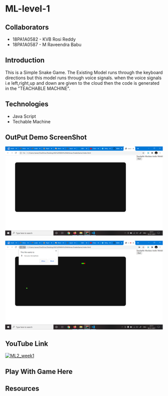 # ML-level-1

## Collaborators
- 18PA1A0582 - KVB Rosi Reddy
- 18PA1A0587 - M Raveendra Babu

## Introduction
  This is a Simple Snake Game.
  The Existing Model runs through the keyboard directions but this model runs through voice signals.
  when the voice signals i.e left,right,up and down are given to the cloud then the code is generated in the "TEACHABLE MACHINE".

## Technologies
- Java Script
- Techable Machine


## OutPut Demo ScreenShot

![Screenshot 1](https://raw.githubusercontent.com/Raveendra587/ML-level-1/main/Ml1.png)

![Screenshot 1](https://raw.githubusercontent.com/Raveendra587/ML-level-1/main/Ml2.png)


## YouTube Link

[![ML2_week1](https://img.youtube.com/vi/7uD9muoYA2U/0.jpg)](https://www.youtube.com/watch?v=7uD9muoYA2U)
## Play With Game Here

## Resources

